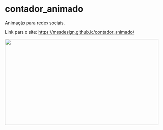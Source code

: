 # contador_animado
Animação para redes sociais.

Link para o site: https://mssdesign.github.io/contador_animado/

<img src="https://github.com/mssdesign/portifolios/blob/main/portifolio_vs1/src/Assets/WebSitesPreview/ReactFood.png?raw=true" target='_blank' width="500" height="280">
